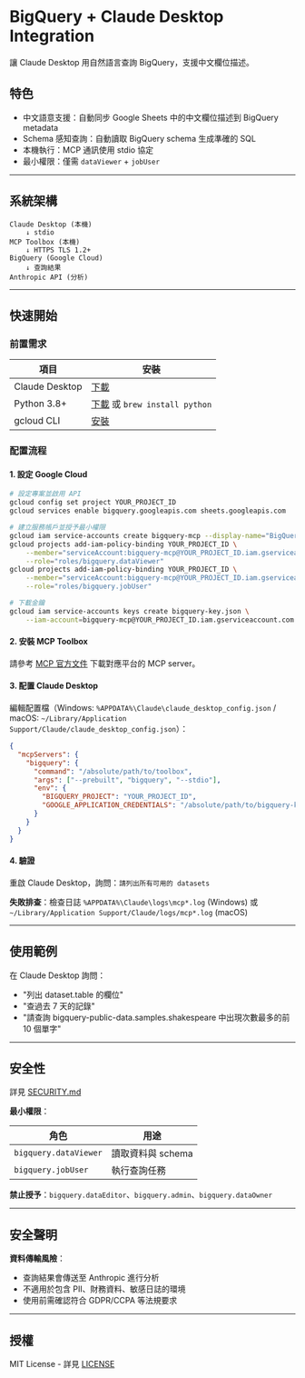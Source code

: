 # BigQuery + Claude Desktop Integration

讓 Claude Desktop 用自然語言查詢 BigQuery，支援中文欄位描述。

## 特色

- 中文語意支援：自動同步 Google Sheets 中的中文欄位描述到 BigQuery metadata
- Schema 感知查詢：自動讀取 BigQuery schema 生成準確的 SQL
- 本機執行：MCP 通訊使用 stdio 協定
- 最小權限：僅需 `dataViewer` + `jobUser`

---

## 系統架構

```
Claude Desktop (本機)
    ↓ stdio
MCP Toolbox (本機)
    ↓ HTTPS TLS 1.2+
BigQuery (Google Cloud)
    ↓ 查詢結果
Anthropic API (分析)
```

---

## 快速開始

### 前置需求

| 項目 | 安裝 |
|------|------|
| Claude Desktop | [下載](https://claude.com/download) |
| Python 3.8+ | [下載](https://python.org) 或 `brew install python` |
| gcloud CLI | [安裝](https://cloud.google.com/sdk/docs/install) |

### 配置流程

#### 1. 設定 Google Cloud

```bash
# 設定專案並啟用 API
gcloud config set project YOUR_PROJECT_ID
gcloud services enable bigquery.googleapis.com sheets.googleapis.com

# 建立服務帳戶並授予最小權限
gcloud iam service-accounts create bigquery-mcp --display-name="BigQuery MCP"
gcloud projects add-iam-policy-binding YOUR_PROJECT_ID \
    --member="serviceAccount:bigquery-mcp@YOUR_PROJECT_ID.iam.gserviceaccount.com" \
    --role="roles/bigquery.dataViewer"
gcloud projects add-iam-policy-binding YOUR_PROJECT_ID \
    --member="serviceAccount:bigquery-mcp@YOUR_PROJECT_ID.iam.gserviceaccount.com" \
    --role="roles/bigquery.jobUser"

# 下載金鑰
gcloud iam service-accounts keys create bigquery-key.json \
    --iam-account=bigquery-mcp@YOUR_PROJECT_ID.iam.gserviceaccount.com
```

#### 2. 安裝 MCP Toolbox

請參考 [MCP 官方文件](https://modelcontextprotocol.io/introduction) 下載對應平台的 MCP server。

#### 3. 配置 Claude Desktop

編輯配置檔（Windows: `%APPDATA%\Claude\claude_desktop_config.json` / macOS: `~/Library/Application Support/Claude/claude_desktop_config.json`）：

```json
{
  "mcpServers": {
    "bigquery": {
      "command": "/absolute/path/to/toolbox",
      "args": ["--prebuilt", "bigquery", "--stdio"],
      "env": {
        "BIGQUERY_PROJECT": "YOUR_PROJECT_ID",
        "GOOGLE_APPLICATION_CREDENTIALS": "/absolute/path/to/bigquery-key.json"
      }
    }
  }
}
```

#### 4. 驗證

重啟 Claude Desktop，詢問：`請列出所有可用的 datasets`

**失敗排查**：檢查日誌 `%APPDATA%\Claude\logs\mcp*.log` (Windows) 或 `~/Library/Application Support/Claude/logs/mcp*.log` (macOS)

---

## 使用範例

在 Claude Desktop 詢問：
- "列出 dataset.table 的欄位"
- "查過去 7 天的記錄"
- "請查詢 bigquery-public-data.samples.shakespeare 中出現次數最多的前 10 個單字"

---

## 安全性

詳見 [SECURITY.md](SECURITY.md)

**最小權限**：

| 角色 | 用途 |
|------|------|
| `bigquery.dataViewer` | 讀取資料與 schema |
| `bigquery.jobUser` | 執行查詢任務 |

**禁止授予**：`bigquery.dataEditor`、`bigquery.admin`、`bigquery.dataOwner`

---

## 安全聲明

**資料傳輸風險**：
- 查詢結果會傳送至 Anthropic 進行分析
- 不適用於包含 PII、財務資料、敏感日誌的環境
- 使用前需確認符合 GDPR/CCPA 等法規要求

---

## 授權

MIT License - 詳見 [LICENSE](LICENSE)
